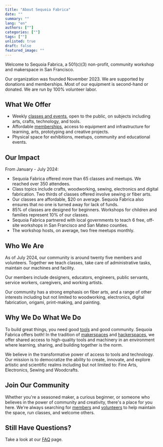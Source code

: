 ```yaml
---
title: "About Sequoia Fabrica"
date: ""
summary: ""
lang: "en"
authors: [""]
categories: [""]
tags: [""]
unlisted: true
draft: false
featured_image: ""
---
```



Welcome to Sequoia Fabrica, a 501(c)(3) non-profit, community workshop and makerspace in San Francisco.

Our organization was founded November 2023. We are supported by donations and memberships. Most of our equipment is second-hand or donated. We are run by 100% volunteer labor.

## What We Offer 

* Weekly [classes and events](./events), open to the public, on subjects including arts, crafts, technology, and tools. 
* Affordable [memberships](./membership), access to equipment and infrastructure for learning, arts, prototyping and creative projects.
* Physical space for exhibitions, meetups, community and educational events.

## Our Impact

From January - July 2024:
* Sequoia Fabrica offered more than 65 classes and meetups. We reached over 350 attendees.
* Class topics include crafts, woodworking, sewing, electronics and digital fabrication. Two thirds of classes offered involve sewing or fiber arts.
* Our classes are affordable, $20 on average. Sequoia Fabrica also ensures that no one is turned away for lack of funds.
* 85% of classes are designed for beginners. Workshops for children and families represent 10% of our classes.
* Sequoia Fabrica partnered with local governments to teach 6 free, off-site workshops in San Francisco and San Mateo counties.
* The workshop hosts, on average, two free meetups monthly.

## Who We Are

As of July 2024, our community is around twenty five members and volunteers. Together we teach classes, take care of administrative tasks, maintain our machines and facility. 

Our members include designers, educators, engineers, public servants, service workers, caregivers, and working artists. 

Our community has a strong emphasis on fiber arts, and a range of other interests including but not limited to woodworking, electronics, digital fabrication, origami, print-making, and painting. 

## Why We Do What We Do

To build great things, you need good [tools](https://wiki.sequoiafabrica.org/wiki/Main_Page) and good community. Sequoia Fabrica offers both! In the tradition of [makerspaces](https://www.makerspaces.com/what-is-a-makerspace/) and [hackerspaces](https://hackerspaces.org), we offer shared access to high-quality tools and machinery in an environment where learning, sharing, and building together is the norm. 

We believe in the transformative power of access to tools and technology. Our mission is to democratize the ability to create, innovate, and explore artistic and scientific realms including but not limited to: Fine Arts, Electronics, Sewing and Woodcrafts. 

## Join Our Community

Whether you're a seasoned maker, a curious beginner, or someone who believes in the power of community and creativity, there's a place for you here. We're always searching for [members](./membership) and [volunteers](https://wiki.sequoiafabrica.org/wiki/Volunteers) to help maintain the space, run classes, and welcome others. 

## Still Have Questions?

Take a look at our [FAQ](./faq) page.